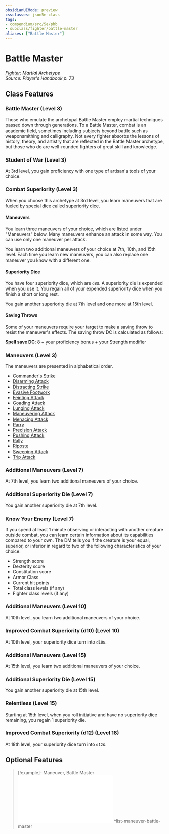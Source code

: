 ```yaml
---
obsidianUIMode: preview
cssclasses: json5e-class
tags:
- compendium/src/5e/phb
- subclass/fighter/battle-master
aliases: ["Battle Master"]
---
```

# Battle Master
*[Fighter](fighter.md): Martial Archetype*  
*Source: Player's Handbook p. 73*  


## Class Features

### Battle Master (Level 3)

Those who emulate the archetypal Battle Master employ martial techniques passed down through generations. To a Battle Master, combat is an academic field, sometimes including subjects beyond battle such as weaponsmithing and calligraphy. Not every fighter absorbs the lessons of history, theory, and artistry that are reflected in the Battle Master archetype, but those who do are well-rounded fighters of great skill and knowledge.

### Student of War (Level 3)

At 3rd level, you gain proficiency with one type of artisan's tools of your choice.

### Combat Superiority (Level 3)

When you choose this archetype at 3rd level, you learn maneuvers that are fueled by special dice called superiority dice.

#### Maneuvers

You learn three maneuvers of your choice, which are listed under "Maneuvers" below. Many maneuvers enhance an attack in some way. You can use only one maneuver per attack.

You learn two additional maneuvers of your choice at 7th, 10th, and 15th level. Each time you learn new maneuvers, you can also replace one maneuver you know with a different one.

#### Superiority Dice

You have four superiority dice, which are `d8`s. A superiority die is expended when you use it. You regain all of your expended superiority dice when you finish a short or long rest.

You gain another superiority die at 7th level and one more at 15th level.

#### Saving Throws

Some of your maneuvers require your target to make a saving throw to resist the maneuver's effects. The saving throw DC is calculated as follows:

**Spell save DC**: 8 + your proficiency bonus + your Strength modifier

### Maneuvers (Level 3)

The maneuvers are presented in alphabetical order.

- [Commander's Strike](/3-Mechanics/CLI/optional-features/commanders-strike.md)  
- [Disarming Attack](/3-Mechanics/CLI/optional-features/disarming-attack.md)  
- [Distracting Strike](/3-Mechanics/CLI/optional-features/distracting-strike.md)  
- [Evasive Footwork](/3-Mechanics/CLI/optional-features/evasive-footwork.md)  
- [Feinting Attack](/3-Mechanics/CLI/optional-features/feinting-attack.md)  
- [Goading Attack](/3-Mechanics/CLI/optional-features/goading-attack.md)  
- [Lunging Attack](/3-Mechanics/CLI/optional-features/lunging-attack.md)  
- [Maneuvering Attack](/3-Mechanics/CLI/optional-features/maneuvering-attack.md)  
- [Menacing Attack](/3-Mechanics/CLI/optional-features/menacing-attack.md)  
- [Parry](/3-Mechanics/CLI/optional-features/parry.md)  
- [Precision Attack](/3-Mechanics/CLI/optional-features/precision-attack.md)  
- [Pushing Attack](/3-Mechanics/CLI/optional-features/pushing-attack.md)  
- [Rally](/3-Mechanics/CLI/optional-features/rally.md)  
- [Riposte](/3-Mechanics/CLI/optional-features/riposte.md)  
- [Sweeping Attack](/3-Mechanics/CLI/optional-features/sweeping-attack.md)  
- [Trip Attack](/3-Mechanics/CLI/optional-features/trip-attack.md)  

### Additional Maneuvers (Level 7)

At 7th level, you learn two additional maneuvers of your choice.

### Additional Superiority Die (Level 7)

You gain another superiority die at 7th level.

### Know Your Enemy (Level 7)

If you spend at least 1 minute observing or interacting with another creature outside combat, you can learn certain information about its capabilities compared to your own. The DM tells you if the creature is your equal, superior, or inferior in regard to two of the following characteristics of your choice:

- Strength score  
- Dexterity score  
- Constitution score  
- Armor Class  
- Current hit points  
- Total class levels (if any)  
- Fighter class levels (if any)  

### Additional Maneuvers (Level 10)

At 10th level, you learn two additional maneuvers of your choice.

### Improved Combat Superiority (d10) (Level 10)

At 10th level, your superiority dice turn into `d10`s.

### Additional Maneuvers (Level 15)

At 15th level, you learn two additional maneuvers of your choice.

### Additional Superiority Die (Level 15)

You gain another superiority die at 15th level.

### Relentless (Level 15)

Starting at 15th level, when you roll initiative and have no superiority dice remaining, you regain 1 superiority die.

### Improved Combat Superiority (d12) (Level 18)

At 18th level, your superiority dice turn into `d12`s.

## Optional Features

> [!example]- Maneuver, Battle Master
> ![Maneuver, Battle Master](/3-Mechanics/CLI/optional-features/list-maneuver-battle-master.md#Maneuver,%20Battle%20Master)
^list-maneuver-battle-master